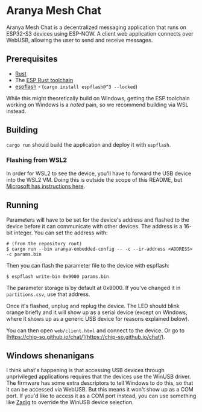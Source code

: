# Aranya Mesh Chat

Aranya Mesh Chat is a decentralized messaging application that runs on
ESP32-S3 devices using ESP-NOW. A client web application connects over
WebUSB, allowing the user to send and receive messages.

## Prerequisites

- [Rust](https://www.rust-lang.org/learn/get-started)
- The [ESP Rust
  toolchain](https://docs.espressif.com/projects/rust/book/installation/riscv-and-xtensa.html)
- [espflash](https://github.com/esp-rs/espflash) - (`cargo install espflash@^3 --locked`)

While this might theoretically build on Windows, getting the ESP
toolchain working on Windows is a _noted_ pain, so we recommend building
via WSL instead.

## Building

`cargo run` should build the application and deploy it with `espflash`.

### Flashing from WSL2

In order for WSL2 to see the device, you'll have to forward the USB
device into the WSL2 VM. Doing this is outside the scope of this README,
but [Microsoft has instructions
here](https://learn.microsoft.com/en-us/windows/wsl/connect-usb).

## Running

Parameters will have to be set for the device's address and flashed to
the device before it can communicate with other devices. The address is
a 16-bit integer. You can set the address with:

```
# (from the repository root)
$ cargo run --bin aranya-embedded-config -- -c --ir-address <ADDRESS> -c params.bin
```

Then you can flash the parameter file to the device with espflash:

```
$ espflash write-bin 0x9000 params.bin
```

The parameter storage is by default at 0x9000. If you've changed it in
`partitions.csv`, use that address.

Once it's flashed, unplug and replug the device. The LED should blink
orange briefly and it will show up as a serial device (except on
Windows, where it shows up as a generic USB device for reasons explained
below).

You can then open `web/client.html` and connect to the device. Or go to
[https://chip-so.github.io/chat/](https://chip-so.github.io/chat/).

## Windows shenanigans

I think what's happening is that accessing USB devices through
unprivileged applications requires that the devices use the WinUSB
driver. The firmware has some extra descriptors to tell Windows to do
this, so that it can be accessed via WebUSB. But this means it won't
show up as a COM port. If you'd like to access it as a COM port instead,
you can use something like [Zadig](https://zadig.akeo.ie/) to override
the WinUSB device selection.

